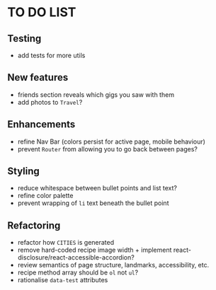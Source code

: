 # TO DO LIST

## Testing

- add tests for more utils

## New features

- friends section reveals which gigs you saw with them
- add photos to `Travel`?

## Enhancements

- refine Nav Bar (colors persist for active page, mobile behaviour)
- prevent `Router` from allowing you to go back between pages?

## Styling

- reduce whitespace between bullet points and list text?
- refine color palette
- prevent wrapping of `li` text beneath the bullet point

## Refactoring

- refactor how `CITIES` is generated
- remove hard-coded recipe image width + implement react-disclosure/react-accessible-accordion?
- review semantics of page structure, landmarks, accessibility, etc.
- recipe method array should be `ol` not `ul`?
- rationalise `data-test` attributes
